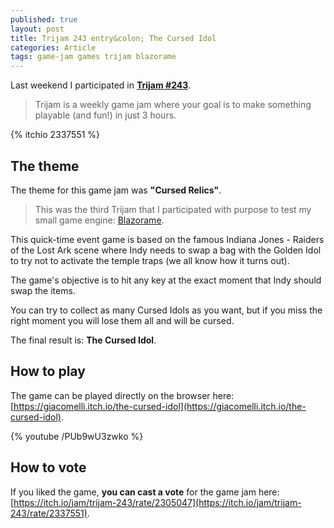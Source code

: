 ```yaml
---
published: true
layout: post
title: Trijam 243 entry&colon; The Cursed Idol
categories: Article
tags: game-jam games trijam blazorame
---
```

Last weekend I participated in **[Trijam #243](https://itch.io/jam/trijam-243)**.

> Trijam is a weekly game jam where your goal is to make something playable (and fun!) in just 3 hours.

{% itchio 2337551 %}

## The theme
The theme for this game jam was **"Cursed Relics"**.

> This was the third Trijam that I participated with purpose to test my small game engine: [Blazorame](/tags/blazorame).

This quick-time event game is based on the famous Indiana Jones - Raiders of the Lost Ark scene where Indy needs to swap a bag with the Golden Idol to try not to activate the temple traps (we all know how it turns out).

The game's objective is to hit any key at the exact moment that Indy should swap the items.

You can try to collect as many Cursed Idols as you want, but if you miss the right moment you will lose them all and will be cursed.

The final result is: **The Cursed Idol**.


## How to play
The game can be played directly on the browser here: [https://giacomelli.itch.io/the-cursed-idol](https://giacomelli.itch.io/the-cursed-idol).

{% youtube /PUb9wU3zwko %}

## How to vote
If you liked the game, **you can cast a vote** for the game jam here: [https://itch.io/jam/trijam-243/rate/2305047](https://itch.io/jam/trijam-243/rate/2337551).